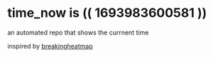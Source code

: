 # time_now is (( 1693983600581 ))

an automated repo that shows the currnent time

inspired by [breakingheatmap](https://github.com/breakingheatmap/breakingheatmap)